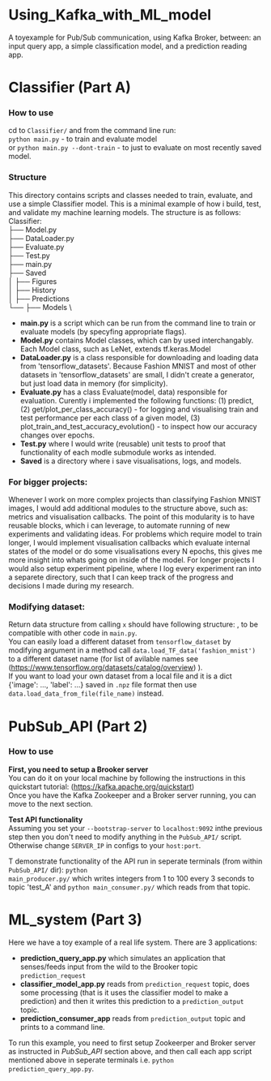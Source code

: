 # Using_Kafka_with_ML_model
A toyexample for Pub/Sub communication, using Kafka Broker, between: an input query app, a simple classification model, and a prediction reading app.

# Classifier (Part A)
### How to use
cd to <code>Classifier/</code>  and from the command line run: \
<code>python main.py</code> - to train and evaluate model \
or <code>python main.py --dont-train</code> - to just to evaluate on most recently saved model. 
### Structure
This directory contains scripts and classes needed to train, evaluate, and use a simple Classifier model. This is a minimal example of how i build, test, and validate my machine learning models. The structure is as follows: \
Classifier: \
├── Model.py \
├── DataLoader.py \
├── Evaluate.py \
├── Test.py \
├── main.py \
├── Saved \
│   ├── Figures \
│   ├── History \
│   ├── Predictions \
└── ├── Models \
 * **main.py** is a script which can be run from the command line to train or evaluate models (by specyfing appropriate flags).
 * **Model.py** contains Model classes, which can by used interchangably. Each Model class, such as LeNet, extends tf.keras.Model
 * **DataLoader.py** is a class responsible for downloading and loading data from 'tensorflow_datasets'. Because Fashion MNIST and most of other datasets in 'tensorflow_datasets' are small, I didn't create a generator, but just load data in memory (for simplicity).
 * **Evaluate.py** has a class Evaluate(model, data) responsible for evaluation. Curently i implemented the following functions: (1) predict, (2) get/plot_per_class_accuracy() - for logging and visualising train and test performance per each class of a given model, (3) plot_train_and_test_accuracy_evolution() - to inspect how our accuracy changes over epochs.
 * **Test.py** where I would write (reusable) unit tests to proof that functionality of each modle submodule works as intended.
 * **Saved** is a directory where i save visualisations, logs, and models. 

### For bigger projects:
Whenever I work on more complex projects than classifying Fashion MNIST images, I would add additional modules to the structure above, such as: metrics and visualisation callbacks.  The point of this modularity is to have reusable blocks, which i can leverage, to automate running of new experiments and validating ideas. For problems which require model to train longer, I would implement visualisation callbacks which evaluate internal states of the model or do some visualisations every N epochs, this gives me more insight into whats going on inside of the model. For longer projects I would also setup experiment pipeline, where I log every experiment ran into a separete directory, such that I can keep track of the progress and decisions I made during my research.

### Modifying dataset:
Return data structure from calling <code>x</code> should have following structure: , to be compatible with other code in <code>main.py</code>. \
You can easily load a different dataset from <code>tensorflow_dataset</code> by modifying argument in a method call <code>data.load_TF_data('fashion_mnist')</code> to a different dataset name (for list of avilable names see (https://www.tensorflow.org/datasets/catalog/overview) ). \
If you want to load your own dataset from a local file and it is a dict {'image': ..., 'label': ...} saved in <code>.npz</code> file format then use <code>data.load_data_from_file(file_name)</code> instead.





# PubSub_API (Part 2)

### How to use
**First, you need to setup a Brooker server** \
You can do it on your local machine by following the instructions in this quickstart tutorial: (https://kafka.apache.org/quickstart) \
Once you have the Kafka Zookeeper and a Broker server running, you can move to the next section.

**Test API functionality** \
Assuming you set your <code>--bootstrap-server</code> to <code>localhost:9092</code> inthe previous step then you don't need to modify anything in the <code>PubSub_API/</code> script. Otherwise change <code>SERVER_IP</code> in configs to your <code>host:port</code>.
  
T demonstrate functionality of the API run in seperate terminals (from within <code>PubSub_API/</code> dir): <code>python main_producer.py/</code> which writes integers from 1 to 100 every 3 seconds to topic 'test_A' and <code>python main_consumer.py/</code> which reads from that topic.

# ML_system (Part 3)
Here we have a toy example of a real life system. There are 3 applications:
* **prediction_query_app.py** which simulates an application that senses/feeds input from the wild to the Brooker topic <code>prediction_request</code>
* **classifier_model_app.py** reads from <code>prediction_request</code> topic, does some processing (that is it uses the classifier model to make a prediction) and then it writes this prediction to a <code>prediction_output</code> topic. 
* **prediction_consumer_app** reads from <code>prediction_output</code> topic and prints to a command line.

To run this example, you need to first setup Zookeerper and Broker server as instructed in *PubSub_API* section above, and then call each app script mentioned above in seperate terminals i.e. <code>python prediction_query_app.py</code>.

 
